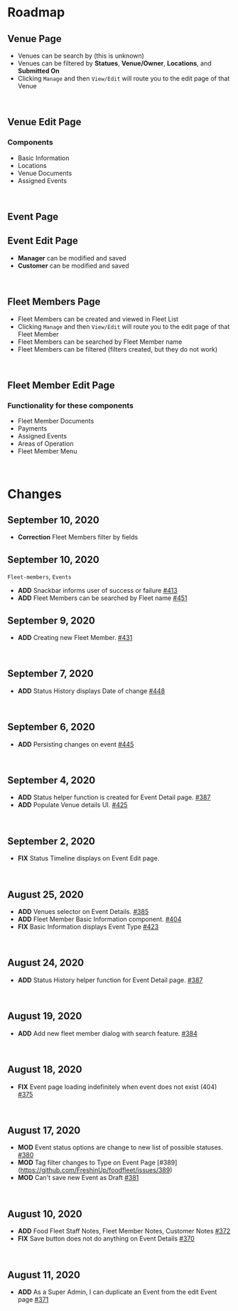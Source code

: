 # Roadmap

## Venue Page
- Venues can be search by (this is unknown)
- Venues can be filtered by **Statues**, **Venue/Owner**, **Locations**, and **Submitted On**
- Clicking `Manage` and then `View/Edit` will route you to the edit page of that Venue

<br/>

## Venue Edit Page
### Components
- Basic Information
- Locations
- Venue Documents
- Assigned Events

<br/>

## Event Page

## Event Edit Page
- **Manager** can be modified and saved
- **Customer** can be modified and saved

<br/>

## Fleet Members Page
- Fleet Members can be created and viewed in Fleet List
- Clicking `Manage` and then `View/Edit` will route you to the edit page of that Fleet Member
- Fleet Members can be searched by Fleet Member name
- Fleet Members can be filtered (filters created, but they do not work)

<br/>

## Fleet Member Edit Page
### Functionality for these components
- Fleet Member Documents
- Payments
- Assigned Events
- Areas of Operation
- Fleet Member Menu

<br/>

# Changes
## September 10, 2020
- **Correction** Fleet Members filter by fields


## September 10, 2020
`Fleet-members`, `Events`
- **ADD** Snackbar informs user of success or failure [#413](https://github.com/FreshinUp/foodfleet/issues/413)
- **ADD** Fleet Members can be searched by Fleet name [#451](https://github.com/FreshinUp/foodfleet/issues/451)


## September 9, 2020
- **ADD** Creating new Fleet Member. [#431](https://github.com/FreshinUp/foodfleet/issues/431)

<br/>

## September 7, 2020
- **ADD** Status History displays Date of change [#448](https://github.com/FreshinUp/foodfleet/issues/448)

<br/>

## September 6, 2020
- **ADD** Persisting changes on event [#445](https://github.com/FreshinUp/foodfleet/issues/445)

<br/>

## September 4, 2020
- **ADD** Status helper function is created for Event Detail page. [#387](https://github.com/FreshinUp/foodfleet/issues/387)
- **ADD** Populate Venue details UI. [#425](https://github.com/FreshinUp/foodfleet/issues/425)

<br/>

## September 2, 2020
- **FIX** Status Timeline displays on Event Edit page.

<br/>

## August 25, 2020
- **ADD** Venues selector on Event Details. [#385](https://github.com/FreshinUp/foodfleet/issues/385)
- **ADD** Fleet Member Basic Information component. [#404](https://github.com/FreshinUp/foodfleet/issues/404)
- **FIX** Basic Information displays Event Type [#423](https://github.com/FreshinUp/foodfleet/issues/423)

<br/>

## August 24, 2020
- **ADD** Status History helper function for Event Detail page. [#387](https://github.com/FreshinUp/foodfleet/issues/387)

<br/>

## August 19, 2020
- **ADD** Add new fleet member dialog with search feature. [#384](https://github.com/FreshinUp/foodfleet/issues/384)

<br/>

## August 18, 2020
- **FIX** Event page loading indefinitely when event does not exist (404) [#375](https://github.com/FreshinUp/foodfleet/issues/375)

<br/>

## August 17, 2020
- **MOD** Event status options are change to new list of possible statuses. [#380](https://github.com/FreshinUp/foodfleet/issues/380)
- **MOD** Tag filter changes to Type on Event Page [#389] (https://github.com/FreshinUp/foodfleet/issues/389)
- **MOD** Can't save new Event as Draft [#381](https://github.com/FreshinUp/foodfleet/issues/381)

<br/>

## August 10, 2020
- **ADD** Food Fleet Staff Notes, Fleet Member Notes, Customer Notes [#372](https://github.com/FreshinUp/foodfleet/issues/372)
- **FIX** Save button does not do anything on Event Details [#370](https://github.com/FreshinUp/foodfleet/issues/370)

<br/>

## August 11, 2020
- **ADD** As a Super Admin, I can duplicate an Event from the edit Event page [#371](https://github.com/FreshinUp/foodfleet/issues/371)
